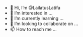 - 👋 Hi, I’m @LailatusLatifa
- 👀 I’m interested in ...
- 🌱 I’m currently learning ...
- 💞️ I’m looking to collaborate on ...
- 📫 How to reach me ...

<!---
LailatusLatifa/LailatusLatifa is a ✨ special ✨ repository because its `README.md` (this file) appears on your GitHub profile.
You can click the Preview link to take a look at your changes.
--->
